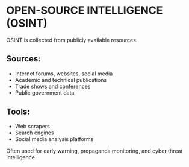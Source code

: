 # OPEN-SOURCE INTELLIGENCE (OSINT)

OSINT is collected from publicly available resources.

## Sources:
- Internet forums, websites, social media
- Academic and technical publications
- Trade shows and conferences
- Public government data

## Tools:
- Web scrapers
- Search engines
- Social media analysis platforms

Often used for early warning, propaganda monitoring, and cyber threat intelligence.